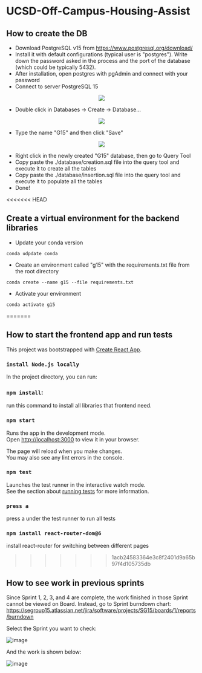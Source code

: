 # UCSD-Off-Campus-Housing-Assist

## How to create the DB
* Download PostgreSQL v15 from https://www.postgresql.org/download/
* Install it with default configurations (typical user is "postgres"). Write down the password asked in the process and the port of the database (which could be typically 5432).
* After installation, open postgres with pgAdmin and connect with your password
* Connect to server PostgreSQL 15
<p align="center">
  <img src="https://user-images.githubusercontent.com/48451191/219546831-9ab5ab85-b938-4abc-9e5b-652645117e00.png">
</p>

* Double click in Databases -> Create -> Database...
<p align="center">
  <img src="https://user-images.githubusercontent.com/48451191/219547470-7f5b4a7c-db94-43b3-98bb-8ab5c920fe7c.png">
</p>

* Type the name "G15" and then click "Save"
<p align="center">
  <img src="https://user-images.githubusercontent.com/48451191/219547670-15956000-3888-4858-842e-b4a8bbbb5122.png">
</p>

* Right click in the newly created "G15" database, then go to Query Tool
* Copy paste the ./database/creation.sql file into the query tool and execute it to create all the tables
* Copy paste the ./database/insertion.sql file into the query tool and execute it to populate all the tables
* Done!

<<<<<<< HEAD
## Create a virtual environment for the backend libraries
* Update your conda version
~~~
conda udpdate conda
~~~
* Create an environment called "g15" with the requirements.txt file from the root directory
~~~
conda create --name g15 --file requirements.txt
~~~
* Activate your environment
~~~
conda activate g15
~~~
=======

## How to start the frontend app and run tests

This project was bootstrapped with [Create React App](https://github.com/facebook/create-react-app).

### `install Node.js locally`

In the project directory, you can run:

### `npm install`:
run this command to install all libraries that frontend need.

### `npm start`

Runs the app in the development mode.\
Open [http://localhost:3000](http://localhost:3000) to view it in your browser.

The page will reload when you make changes.\
You may also see any lint errors in the console.

### `npm test`

Launches the test runner in the interactive watch mode.\
See the section about [running tests](https://facebook.github.io/create-react-app/docs/running-tests) for more information.

### `press a`
press a under the test runner to run all tests

### `npm install react-router-dom@6`
install react-router for switching between different pages

>>>>>>> 1acb24583364e3c8f2401d9a65b97f4d105735db


## How to see work in previous sprints

Since Sprint 1, 2, 3, and 4 are complete, the work finished in those Sprint cannot be viewed on Board. Instead, go to Sprint burndown chart: https://segroup15.atlassian.net/jira/software/projects/SG15/boards/1/reports/burndown

Select the Sprint you want to check:

![image](https://user-images.githubusercontent.com/77291608/223940969-b8417e44-3286-427e-953f-969030082ecf.png)

And the work is shown below:

![image](https://user-images.githubusercontent.com/77291608/223941526-a32d2a75-1856-4367-b33a-5b5687f5cd3b.png)


